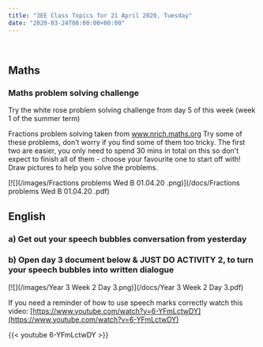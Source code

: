 ```yaml
---
title: "3EE Class Topics for 21 April 2020, Tuesday"
date: "2020-03-24T08:00:00+00:00"
---
```









&nbsp;

## Maths

### Maths problem solving challenge

Try the white rose problem solving challenge from day 5 of this week (week 1 of the summer term)

Fractions problem solving taken from www.nrich.maths.org
Try some of these problems, don’t worry if you find some of them too tricky. The first two are easier, you only need to spend 30 mins in total on this so don't expect to finish all of them - choose your favourite one to start off with! Draw pictures to help you solve the problems.

[![](/images/Fractions problems Wed B 01.04.20 .png)](/docs/Fractions problems Wed B 01.04.20 .pdf)

## English

### a) Get out your speech bubbles conversation from yesterday

### b) Open day 3 document below & JUST DO ACTIVITY 2, to turn your speech bubbles into written dialogue

[![](/images/Year 3 Week 2 Day 3.png)](/docs/Year 3 Week 2 Day 3.pdf)


If you need a reminder of how to use speech marks correctly watch this video: [https://www.youtube.com/watch?v=6-YFmLctwDY](https://www.youtube.com/watch?v=6-YFmLctwDY)

{{< youtube 6-YFmLctwDY >}}

<br/>
<br/>

